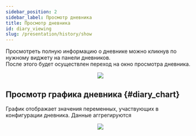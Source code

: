 ```yaml
---
sidebar_position: 2
sidebar_label: Просмотр дневника
title: Просмотр дневника
id: diary_viewing
slug: /presentation/history/show
---
```

 
Просмотреть полную информацию о дневнике можно кликнув по нужному виджету на панели дневников.  
После этого будет осуществлен переход на окно просмотра дневника.  

<div align="center"><img type="imgscreen" src="/wellness_doc/img/presentation/diary/phone/diaryItem.png"/></div>

## Просмотр графика дневника {#diary_chart}

График отображает значения переменных, участвующих в конфигурации дневника. Данные аггрегируются

<div align="center"><img type="imgscreen" src="/wellness_doc/img/presentation/diary/web/diaryFull.png"/></div>



